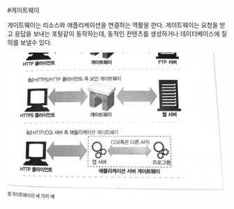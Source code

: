 #게이트웨이

게이트웨이는 리소스와 애플리케이션을 연결하는 역활을 한다. 게이트웨이는 요청을 받고 응답을 보내는 포털같이 동작하는데, 
동적인 컨텐츠를 생성하거나 데이터베이스에 질의를 보낼수 있다.

![/img/Evernote%20Snapshot%2020150111%20213453.jpg](/img/Evernote%20Snapshot%2020150111%20213453.jpg)
